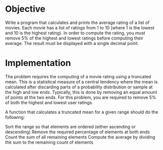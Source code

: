 # Objective

Write a program that calculates and prints the average rating of a list of movies. Each movie has a list of ratings from 1 to 10 (where 1 is the lowest and 10 is the highest rating). In order to compute the rating, you must remove 5% of the highest and lowest ratings before computing their average. The result must be displayed with a single decimal point.

# Implementation

The problem requires the computing of a movie rating using a truncated mean. This is a statistical measure of a central tendency where the mean is calculated after discarding parts of a probability distribution or sample at the high and low ends. Typically, this is done by removing an equal amount of points at the two ends. For this problem, you are required to remove 5% of both the highest and lowest user ratings.

A function that calculates a truncated mean for a given range should do the following:

Sort the range so that elements are ordered (either ascending or descending)
Remove the required percentage of elements at both ends
Count the sum of all remaining elements
Compute the average by dividing the sum to the remaining count of elements